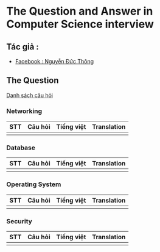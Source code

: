 # The Question and Answer in Computer Science interview

## Tác giả :  
- [Facebook : Nguyễn Đức Thông](https://www.facebook.com/1824ttd)
## The Question
[Danh sách câu hỏi](https://github.com/vietnakid/learning-material/blob/master/computer-science/cs_questions.md?fbclid=IwAR1-eSph_xsfu7Y1l2OM1QAzmA8sMtPfQeAIE09rSeBSL8az_lRjk-q4qIM)

### Networking
| STT      |Câu hỏi                      |Tiếng việt       | Translation |
| :---     |                    :----:   |   :----:        |        ---: | 
|          |                             |                 |             | 

### Database
| STT      |Câu hỏi                      |Tiếng việt       | Translation |
| :---     |                    :----:   |   :----:        |        ---: | 
|          |                             |                 |             | 

### Operating System
| STT      |Câu hỏi                      |Tiếng việt       | Translation |
| :---     |                    :----:   |   :----:        |        ---: | 
|          |                             |                 |             | 

### Security
| STT      |Câu hỏi                      |Tiếng việt       | Translation |
| :---     |                    :----:   |   :----:        |        ---: | 
|          |                             |                 |             | 